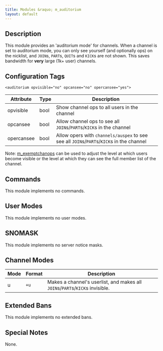 ```yaml
---
title: Modules &raquo; m_auditorium
layout: default
---
```


## Description

This module provides an 'auditorium mode' for channels. When a channel is set to auditorium mode, you can only see 
yourself (and optionally ops) on the nicklist, and `JOIN`s, `PART`s, `QUIT`s and `KICK`s are not shown. This saves 
bandwidth for **very** large (1k+ user) channels. 

## Configuration Tags

`<auditorium opvisible="no" opcansee="no" opercansee="yes">`

Attribute | Type | Description
--------- | ---- | -----------
opvisible | bool | Show channel ops to all users in the channel
opcansee | bool | Allow channel ops to see all `JOIN`s/`PART`s/`KICK`s in the channel
opercansee | bool | Allow opers with `channels/auspex` to see see all `JOIN`s/`PART`s/`KICK`s in the channel

Note: [m_exemptchanops](exemptchanops.md) can be used to adjust the level at which users become visible or
the level at which they can see the full member list of the channel.

## Commands

This module implements no commands.

## User Modes

This module implements no user modes.

## SNOMASK

This module implements no server notice masks.

## Channel Modes

Mode | Format | Description
---- | ------ | -----------
u | `+u` | Makes a channel's userlist, and makes all `JOIN`s/`PART`s/`KICK`s invisible.

## Extended Bans

This module implements no extended bans.

## Special Notes

None.
